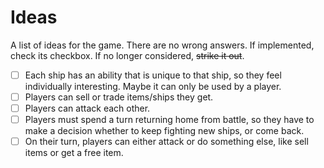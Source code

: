 # Ideas

A list of ideas for the game. There are no wrong answers. If implemented, check its checkbox. If no longer considered, ~~strike it out~~.

- [ ] Each ship has an ability that is unique to that ship, so they feel individually interesting. Maybe it can only be used by a player.
- [ ] Players can sell or trade items/ships they get.
- [ ] Players can attack each other.
- [ ] Players must spend a turn returning home from battle, so they have to make a decision whether to keep fighting new ships, or come back.
- [ ] On their turn, players can either attack or do something else, like sell items or get a free item.